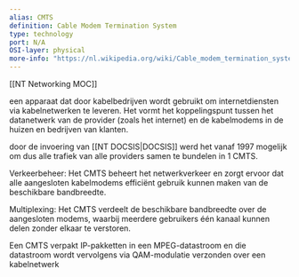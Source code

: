 ```yaml
---
alias: CMTS
definition: Cable Modem Termination System 
type: technology
port: N/A
OSI-layer: physical
more-info: "https://nl.wikipedia.org/wiki/Cable_modem_termination_system"
---
```

[[NT Networking MOC]]

een apparaat dat door kabelbedrijven wordt gebruikt om internetdiensten via kabelnetwerken te leveren. Het vormt het koppelingspunt tussen het datanetwerk van de provider (zoals het internet) en de kabelmodems in de huizen en bedrijven van klanten.

door de invoering van [[NT DOCSIS|DOCSIS]] werd het vanaf 1997 mogelijk om dus alle trafiek van alle providers samen te bundelen in 1 CMTS. 

Verkeerbeheer: Het CMTS beheert het netwerkverkeer en zorgt ervoor dat alle aangesloten kabelmodems efficiënt gebruik kunnen maken van de beschikbare bandbreedte.

Multiplexing: Het CMTS verdeelt de beschikbare bandbreedte over de aangesloten modems, waarbij meerdere gebruikers één kanaal kunnen delen zonder elkaar te verstoren.

Een CMTS verpakt IP-pakketten in een MPEG-datastroom en die datastroom wordt vervolgens via QAM-modulatie verzonden over een kabelnetwerk